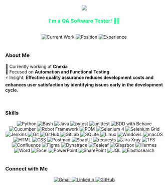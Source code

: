 <h1 align="center">
    <img src="https://readme-typing-svg.herokuapp.com/?font=Righteous&size=28&color=00FF7F&center=true&vCenter=true&width=500&height=70&duration=4000&lines=Hi+All!+%F0%9F%98%84+I%27m+Karim+Belboukhari!" />
</h1>

<h3 align="center" style="color: #00FF7F;">I'm a QA Software Tester! 🚀🧪</h3>

<br/>

<div align="center">
    <img src="https://img.shields.io/badge/Current%20Work-Cnexia-32CD32?style=flat-square" alt="Current Work" />
    <img src="https://img.shields.io/badge/Position-Senior%20Tester-FFD700?style=flat-square" alt="Position" />
    <img src="https://img.shields.io/badge/Experience-3%2B%20Years-1E90FF?style=flat-square" alt="Experience" />
</div>

<br/>

### About Me
🔭 Currently working at **Cnexia**  
🌱 Focused on **Automation and Functional Testing**  
⚡ Insight: **Effective quality assurance reduces development costs and enhances user satisfaction by identifying issues early in the development cycle.**

<br/>

### Skills
<div align="center">
    <img src="https://img.shields.io/badge/Python-3776AB?style=flat-square&logo=python&logoColor=white" alt="Python" />
    <img src="https://img.shields.io/badge/Bash-4EAA25?style=flat-square&logo=gnubash&logoColor=white" alt="Bash" />
    <img src="https://img.shields.io/badge/Java-007396?style=flat-square&logo=java&logoColor=white" alt="Java" />
    <img src="https://img.shields.io/badge/pytest-00A3E0?style=flat-square" alt="pytest" />
    <img src="https://img.shields.io/badge/unittest-005EB8?style=flat-square" alt="unittest" />
    <img src="https://img.shields.io/badge/BDD%20with%20Behave-0E5A9D?style=flat-square" alt="BDD with Behave" />
    <img src="https://img.shields.io/badge/Cucumber-25A17C?style=flat-square&logo=cucumber&logoColor=white" alt="Cucumber" />
    <img src="https://img.shields.io/badge/Robot%20Framework-00A3E0?style=flat-square" alt="Robot Framework" />
    <img src="https://img.shields.io/badge/Page%20Object%20Model-POM-FF4500?style=flat-square" alt="POM" />
    <img src="https://img.shields.io/badge/Selenium%204-43B02A?style=flat-square" alt="Selenium 4" />
    <img src="https://img.shields.io/badge/Selenium%20Grid-00BFFF?style=flat-square" alt="Selenium Grid" />
    <img src="https://img.shields.io/badge/Jenkins-D24939?style=flat-square" alt="Jenkins" />
    <img src="https://img.shields.io/badge/Git-F05032?style=flat-square&logo=git&logoColor=white" alt="Git" />
    <img src="https://img.shields.io/badge/GitHub-181717?style=flat-square&logo=github&logoColor=white" alt="GitHub" />
    <img src="https://img.shields.io/badge/GitLab-FCA121?style=flat-square&logo=gitlab&logoColor=white" alt="GitLab" />
    <img src="https://img.shields.io/badge/SQLite-003B57?style=flat-square" alt="SQLite" />
    <img src="https://img.shields.io/badge/Linux-FCC624?style=flat-square&logo=linux&logoColor=black" alt="Linux" />
    <img src="https://img.shields.io/badge/Windows-0078D6?style=flat-square&logo=windows&logoColor=white" alt="Windows" />
    <img src="https://img.shields.io/badge/macOS-000000?style=flat-square&logo=apple&logoColor=white" alt="macOS" />
    <img src="https://img.shields.io/badge/HTML-E34F26?style=flat-square&logo=html5&logoColor=white" alt="HTML" />
    <img src="https://img.shields.io/badge/CSS-1572B6?style=flat-square&logo=css3&logoColor=white" alt="CSS" />
    <img src="https://img.shields.io/badge/Postman-FF6C37?style=flat-square&logo=postman&logoColor=white" alt="Postman" />
    <img src="https://img.shields.io/badge/SoapUI-4C1F1F?style=flat-square" alt="SoapUI" />
    <img src="https://img.shields.io/badge/requests-FF3D00?style=flat-square" alt="requests" />
    <img src="https://img.shields.io/badge/Jira%20Xray-0052CC?style=flat-square" alt="Jira Xray" />
    <img src="https://img.shields.io/badge/TFS-0052CC?style=flat-square" alt="TFS" />
    <img src="https://img.shields.io/badge/Confluence-0052CC?style=flat-square" alt="Confluence" />
    <img src="https://img.shields.io/badge/Figma-F24E1E?style=flat-square&logo=figma&logoColor=white" alt="Figma" />
    <img src="https://img.shields.io/badge/Dynatrace-5B4B91?style=flat-square" alt="Dynatrace" />
    <img src="https://img.shields.io/badge/Tealeaf-9D0A0A?style=flat-square" alt="Tealeaf" />
    <img src="https://img.shields.io/badge/Glassbox-0091EA?style=flat-square" alt="Glassbox" />
    <img src="https://img.shields.io/badge/Hermes-00BFFF?style=flat-square" alt="Hermes" />
    <img src="https://img.shields.io/badge/Word-2B579A?style=flat-square&logo=microsoftword&logoColor=white" alt="Word" />
    <img src="https://img.shields.io/badge/Excel-217346?style=flat-square&logo=microsoftexcel&logoColor=white" alt="Excel" />
    <img src="https://img.shields.io/badge/PowerPoint-B7472A?style=flat-square&logo=microsoftpowerpoint&logoColor=white" alt="PowerPoint" />
    <img src="https://img.shields.io/badge/SharePoint-0078D4?style=flat-square&logo=microsoftsharepoint&logoColor=white" alt="SharePoint" />
    <img src="https://img.shields.io/badge/JQL-0052CC?style=flat-square" alt="JQL" />
    <img src="https://img.shields.io/badge/Elasticsearch-005571?style=flat-square&logo=elasticsearch&logoColor=white" alt="Elasticsearch" />
</div>

<br/>

### Connect with Me
<div align="center">
    <a href="mailto:belboukharikarimx@gmail.com">
        <img src="https://img.shields.io/badge/Gmail-00FF7F?style=for-the-badge&logo=gmail&logoColor=white" alt="Gmail" />
    </a>
    <a href="https://www.linkedin.com/in/karim-belboukhari-5b774b18a/" target="_blank">
        <img src="https://img.shields.io/badge/LinkedIn-1E90FF?style=for-the-badge&logo=linkedin&logoColor=white" alt="LinkedIn" />
    </a>
    <a href="https://github.com/your-username" target="_blank">
        <img src="https://img.shields.io/badge/GitHub-181717?style=for-the-badge&logo=github&logoColor=white" alt="GitHub" />
    </a>
</div>

<br/>

